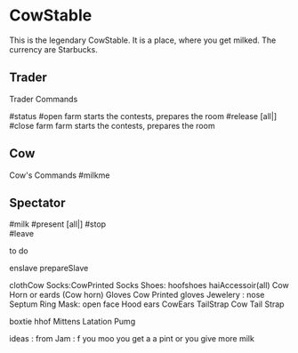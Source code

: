 # CowStable  

This is the legendary CowStable. It is a place, where you get milked.
The currency are Starbucks.

## Trader
Trader Commands

#status
#open farm starts the contests, prepares the room
#release [all|<Nickname>] 
#close farm farm starts the contests, prepares the room

## Cow 
Cow's Commands
#milkme

## Spectator
#milk <nickname>
#present [all|<Nickname>] 
#stop           
#leave 


to do 


enslave 
prepareSlave

clothCow
Socks:CowPrinted Socks
Shoes: hoofshoes
haiAccessoir(all) Cow Horn  or eards (Cow horn)
Gloves Cow Printed gloves
Jewelery : nose Septum Ring
Mask: open face Hood
ears CowEars
TailStrap Cow Tail Strap

boxtie
hhof Mittens
Latation Pumg

ideas : 
from Jam : 
f you moo you get a a pint or you give more milk



